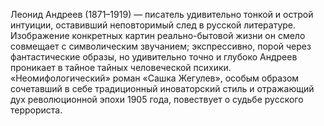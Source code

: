 <!--2017-01-02 07:43:16-->
Леонид Андреев (1871–1919) — писатель удивительно тонкой и острой интуиции, оставивший неповторимый след в русской литературе. Изображение конкретных картин реально-бытовой жизни он смело совмещает с символическим звучанием; экспрессивно, порой через фантастические образы, но удивительно точно и глубоко Андреев проникает в тайное тайных человеческой психики.
    «Неомифологический» роман «Сашка Жегулев», особым образом сочетавший в себе традиционный иноваторский стиль и отражающий дух революционной эпохи 1905 года, повествует о судьбе русского террориста.